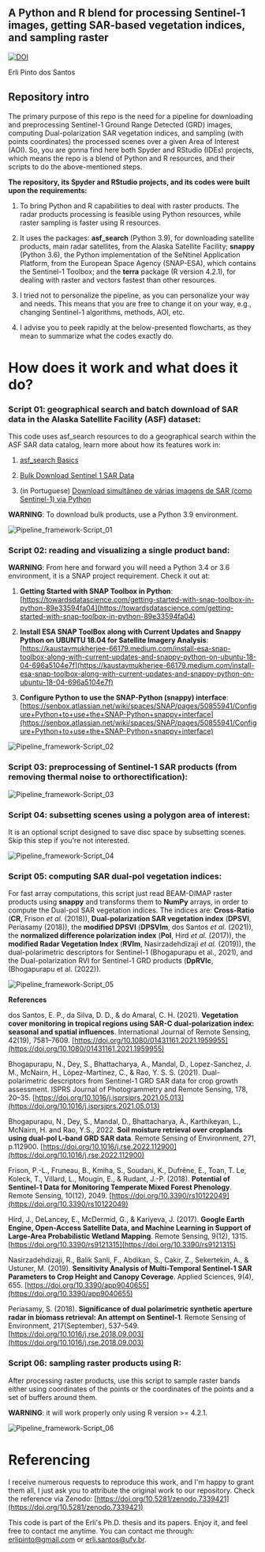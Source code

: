 ## A Python and R blend for processing Sentinel-1 images, getting SAR-based vegetation indices, and sampling raster

[![DOI](https://zenodo.org/badge/522624694.svg)](https://zenodo.org/badge/latestdoi/522624694)

Erli Pinto dos Santos

## Repository intro

The primary purpose of this repo is the need for a pipeline for downloading and preprocessing Sentinel-1 Ground Range Detected (GRD) images, computing Dual-polarization SAR vegetation indices, and sampling (with points coordinates) the processed scenes over a given Area of Interest (AOI). So, you are gonna find here both Spyder and RStudio (IDEs) projects, which means the repo is a blend of Python and R resources, and their scripts to do the above-mentioned steps.

**The repository, its Spyder and RStudio projects, and its codes were built upon the requirements:**

1) To bring Python and R capabilities to deal with raster products. The radar products processing is feasible using Python resources, while raster sampling is faster using R resources.

2) It uses the packages: **asf_search** (Python 3.9), for downloading satellite products, main radar satellites, from the Alaska Satellite Facility; **snappy** (Python 3.6), the Python implementation of the SeNtinel Application Platform, from the European Space Agency (SNAP-ESA), which contains the Sentinel-1 Toolbox; and the **terra** package (R version 4.2.1), for dealing with raster and vectors fastest than other resources.

3) I tried not to personalize the pipeline, as you can personalize your way and needs. This means that you are free to change it on your way, e.g., changing Sentinel-1 algorithms, methods, AOI, etc.

4) I advise you to peek rapidly at the below-presented flowcharts, as they mean to summarize what the codes exactly do.

# How does it work and what does it do?
### Script 01: geographical search and batch download of SAR data in the Alaska Satellite Facility (ASF) dataset:

This code uses asf_search resources to do a geographical search within the ASF SAR data catalog, learn more about how its features work in:

1) [asf_search Basics](https://docs.asf.alaska.edu/asf_search/basics/)

2) [Bulk Download Sentinel 1 SAR Data](https://medium.com/geekculture/bulk-download-sentinel-1-sar-data-d180ec0bfac1)

3) (in Portuguese) [Download simultâneo de várias imagens de SAR (como Sentinel-1) via Python](https://erlipinto.medium.com/download-simult%C3%A2neo-de-v%C3%A1rias-imagens-de-sar-como-sentinel-1-via-python-ba4c89011ccb)

**WARNING**: To download bulk products, use a Python 3.9 environment. 

![Pipeline_framework-Script_01](https://user-images.githubusercontent.com/52005057/185178301-6ff7cb73-33c0-4bd4-961a-5e7deeaad6b4.png)

### Script 02: reading and visualizing a single product band:

**WARNING**: From here and forward you will need a Python 3.4 or 3.6 environment, it is a SNAP project requirement. Check it out at:

1) **Getting Started with SNAP Toolbox in Python**: [https://towardsdatascience.com/getting-started-with-snap-toolbox-in-python-89e33594fa04](https://towardsdatascience.com/getting-started-with-snap-toolbox-in-python-89e33594fa04)

2) **Install ESA SNAP ToolBox along with Current Updates and Snappy Python on UBUNTU 18.04 for Satellite Imagery Analysis**: [https://kaustavmukherjee-66179.medium.com/install-esa-snap-toolbox-along-with-current-updates-and-snappy-python-on-ubuntu-18-04-696a5104e7f](https://kaustavmukherjee-66179.medium.com/install-esa-snap-toolbox-along-with-current-updates-and-snappy-python-on-ubuntu-18-04-696a5104e7f)

3) **Configure Python to use the SNAP-Python (snappy) interface**: [https://senbox.atlassian.net/wiki/spaces/SNAP/pages/50855941/Configure+Python+to+use+the+SNAP-Python+snappy+interface](https://senbox.atlassian.net/wiki/spaces/SNAP/pages/50855941/Configure+Python+to+use+the+SNAP-Python+snappy+interface)

![Pipeline_framework-Script_02](https://user-images.githubusercontent.com/52005057/185178373-92cd7128-bf52-4630-ba00-5d809e2d35a9.png)

### Script 03: preprocessing of Sentinel-1 SAR products (from removing thermal noise to orthorectification):

![Pipeline_framework-Script_03](https://user-images.githubusercontent.com/52005057/185178407-ed607a5d-44e9-4623-92c3-3ce314e617e3.png)

### Script 04: subsetting scenes using a polygon area of interest:

It is an optional script designed to save disc space by subsetting scenes. Skip this step if you're not interested.

![Pipeline_framework-Script_04](https://user-images.githubusercontent.com/52005057/185178462-4566e0c6-6388-48b5-8b8f-27e31f3edba9.png)

### Script 05: computing SAR dual-pol vegetation indices:

For fast array computations, this script just read BEAM-DIMAP raster products using **snappy** and transforms them to **NumPy** arrays, in order to compute the Dual-pol SAR vegetation indices. The indices are: **Cross-Ratio** (**CR**, Frison *et al.* (2018)), **Dual-polarization SAR vegetation index** (**DPSVI**, Periasamy (2018)), the **modified DPSVI** (**DPSVIm**, dos Santos *et al.* (2021)), the **normalized difference polarization index** (**Pol**, Hird *et al.* (2017)), the **modified Radar Vegetation Index** (**RVIm**, Nasirzadehdizaji *et al.* (2019)), the dual-polarimetric descriptors for Sentinel-1 (Bhogapurapu et al., 2021), and the Dual-polarization RVI for Sentinel-1 GRD products (**DpRVIc**, (Bhogapurapu et al. (2022)).

![Pipeline_framework-Script_05](https://user-images.githubusercontent.com/52005057/189922775-6b82281b-3360-4760-81c3-2c9a1d21c5b2.png)

**References**

dos Santos, E. P., da Silva, D. D., & do Amaral, C. H. (2021). **Vegetation cover monitoring in tropical regions using SAR-C dual-polarization index: seasonal and spatial influences**. International Journal of Remote Sensing, 42(19), 7581–7609. [https://doi.org/10.1080/01431161.2021.1959955](https://doi.org/10.1080/01431161.2021.1959955)

Bhogapurapu, N., Dey, S., Bhattacharya, A., Mandal, D., Lopez-Sanchez, J. M., McNairn, H., López-Martínez, C., & Rao, Y. S. S. (2021). Dual-polarimetric descriptors from Sentinel-1 GRD SAR data for crop growth assessment. ISPRS Journal of Photogrammetry and Remote Sensing, 178, 20–35. [https://doi.org/10.1016/j.isprsjprs.2021.05.013](https://doi.org/10.1016/j.isprsjprs.2021.05.013)

Bhogapurapu, N., Dey, S., Mandal, D., Bhattacharya, A., Karthikeyan, L., McNairn, H. and Rao, Y.S., 2022. **Soil moisture retrieval over croplands using dual-pol L-band GRD SAR data**. Remote Sensing of Environment, 271, p.112900. [https://doi.org/10.1016/j.rse.2022.112900](https://doi.org/10.1016/j.rse.2022.112900)

Frison, P.-L., Fruneau, B., Kmiha, S., Soudani, K., Dufrêne, E., Toan, T. Le, Koleck, T., Villard, L., Mougin, E., & Rudant, J.-P. (2018). **Potential of Sentinel-1 Data for Monitoring Temperate Mixed Forest Phenology**. Remote Sensing, 10(12), 2049. [https://doi.org/10.3390/rs10122049](https://doi.org/10.3390/rs10122049)

Hird, J., DeLancey, E., McDermid, G., & Kariyeva, J. (2017). **Google Earth Engine, Open-Access Satellite Data, and Machine Learning in Support of Large-Area Probabilistic Wetland Mapping**. Remote Sensing, 9(12), 1315. [https://doi.org/10.3390/rs9121315](https://doi.org/10.3390/rs9121315)

Nasirzadehdizaji, R., Balik Sanli, F., Abdikan, S., Cakir, Z., Sekertekin, A., & Ustuner, M. (2019). **Sensitivity Analysis of Multi-Temporal Sentinel-1 SAR Parameters to Crop Height and Canopy Coverage**. Applied Sciences, 9(4), 655. [https://doi.org/10.3390/app9040655](https://doi.org/10.3390/app9040655)

Periasamy, S. (2018). **Significance of dual polarimetric synthetic aperture radar in biomass retrieval: An attempt on Sentinel-1**. Remote Sensing of Environment, 217(September), 537–549. [https://doi.org/10.1016/j.rse.2018.09.003](https://doi.org/10.1016/j.rse.2018.09.003)

### Script 06: sampling raster products using R:

After processing raster products, use this script to sample raster bands either using coordinates of the points or the coordinates of the points and a set of buffers around them.

**WARNING**: it will work properly only using R version >= 4.2.1.

![Pipeline_framework-Script_06](https://user-images.githubusercontent.com/52005057/185178550-4ebabbf6-db22-42a4-bf11-cb85736eadbd.png)

# Referencing
I receive numerous requests to reproduce this work, and I'm happy to grant them all, I just ask you to attribute the original work to our repository. Check the reference via Zenodo:
[https://doi.org/10.5281/zenodo.7339421](https://doi.org/10.5281/zenodo.7339421)

This code is part of the Erli's Ph.D. thesis and its papers. Enjoy it, and feel free to contact me anytime. You can contact me through: [erlipinto@gmail.com](erlipinto@gmail.com) or [erli.santos@ufv.br](erli.santos@ufv.br).
